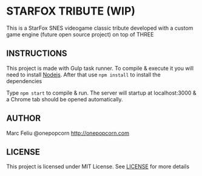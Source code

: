 # STARFOX TRIBUTE (WIP)
This is a StarFox SNES videogame classic tribute developed with a custom game engine (future open source project) on top of THREE

## INSTRUCTIONS
This project is made with Gulp task runner. To compile & execute it you will need to install [Nodejs](https://nodejs.org/en/). After that use `npm install` to install the dependencies

Type `npm start` to compile & run. The server will startup at localhost:3000 & a Chrome tab should be opened automatically. 

## AUTHOR
Marc Feliu @onepopcorn http://onepopcorn.com 

## LICENSE
This project is licensed under MIT License. See [LICENSE](./LICENSE) for more details

